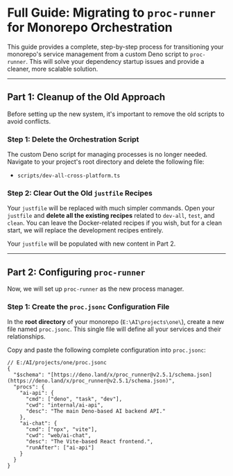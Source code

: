 # Full Guide: Migrating to `proc-runner` for Monorepo Orchestration

This guide provides a complete, step-by-step process for transitioning your monorepo's service management from a custom Deno script to `proc-runner`. This will solve your dependency startup issues and provide a cleaner, more scalable solution.

---

## Part 1: Cleanup of the Old Approach

Before setting up the new system, it's important to remove the old scripts to avoid conflicts.

### Step 1: Delete the Orchestration Script

The custom Deno script for managing processes is no longer needed. Navigate to your project's root directory and delete the following file:

-   `scripts/dev-all-cross-platform.ts`

### Step 2: Clear Out the Old `justfile` Recipes

Your `justfile` will be replaced with much simpler commands. Open your `justfile` and **delete all the existing recipes** related to `dev-all`, `test`, and `clean`. You can leave the Docker-related recipes if you wish, but for a clean start, we will replace the development recipes entirely.

Your `justfile` will be populated with new content in Part 2.

---

## Part 2: Configuring `proc-runner`

Now, we will set up `proc-runner` as the new process manager.

### Step 1: Create the `proc.jsonc` Configuration File

In the **root directory** of your monorepo (`E:\AI\projects\one\`), create a new file named `proc.jsonc`. This single file will define all your services and their relationships.

Copy and paste the following complete configuration into `proc.jsonc`:

```jsonc
// E:/AI/projects/one/proc.jsonc
{
  "$schema": "[https://deno.land/x/proc_runner@v2.5.1/schema.json](https://deno.land/x/proc_runner@v2.5.1/schema.json)",
  "procs": {
    "ai-api": {
      "cmd": ["deno", "task", "dev"],
      "cwd": "internal/ai-api",
      "desc": "The main Deno-based AI backend API."
    },
    "ai-chat": {
      "cmd": ["npx", "vite"],
      "cwd": "web/ai-chat",
      "desc": "The Vite-based React frontend.",
      "runAfter": ["ai-api"]
    }
  }
}
